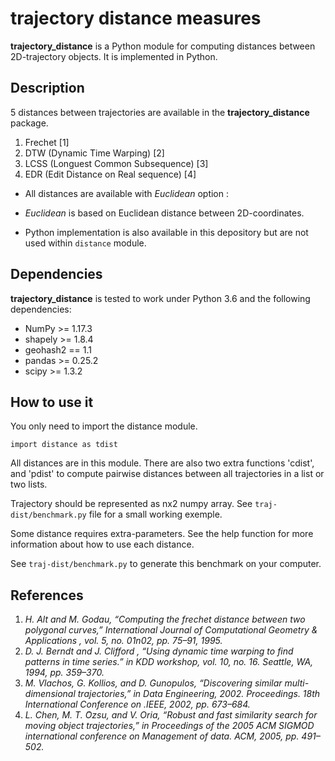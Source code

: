 # trajectory distance measures

**trajectory_distance** is a Python module for computing distances between 2D-trajectory objects.
It is implemented in Python.

## Description

5 distances between trajectories are available in the **trajectory_distance**  package.

1. Frechet [1]
2. DTW (Dynamic Time Warping) [2]
3. LCSS (Longuest Common Subsequence) [3]
4. EDR (Edit Distance on Real sequence) [4]

* All distances are available with *Euclidean* option :
 *  *Euclidean* is based on Euclidean distance between 2D-coordinates.

* Python implementation is also available in this depository but are not used within `distance` module.

## Dependencies

**trajectory_distance** is tested to work under Python 3.6 and the following dependencies:
 
* NumPy >= 1.17.3
* shapely >= 1.8.4
* geohash2 == 1.1
* pandas >= 0.25.2
* scipy >= 1.3.2

## How to use it

You only need to import the distance module.

```
import distance as tdist
```

All distances are in this module. There are also two extra functions 'cdist', and 'pdist' to compute pairwise distances between all trajectories in a list or two lists. 

Trajectory should be represented as nx2 numpy array. 
See `traj-dist/benchmark.py` file for a small working exemple. 

Some distance requires extra-parameters.
See the help function for more information about how to use each distance.

See `traj-dist/benchmark.py` to generate this benchmark on your computer.

## References

1. *H.  Alt  and  M.  Godau,  “Computing  the  frechet  distance  between  two polygonal curves,”
International Journal of Computational Geometry & Applications , vol. 5, no. 01n02, pp. 75–91, 1995.*
2. *D. J. Berndt and J. Clifford , “Using dynamic time warping to find patterns in time series.” in KDD workshop, vol. 10, no. 16. Seattle, WA, 1994, pp. 359–370.* 
3. *M. Vlachos, G. Kollios, and D. Gunopulos, “Discovering similar multi-dimensional trajectories,” in Data Engineering, 2002. Proceedings. 18th
International Conference on .IEEE, 2002, pp. 673–684.*
4. *L. Chen, M. T. ̈Ozsu, and V. Oria, “Robust and fast similarity search for moving object trajectories,” in Proceedings of the 2005 ACM SIGMOD international  conference  on  Management  of  data. ACM, 2005,  pp. 491–502.*
